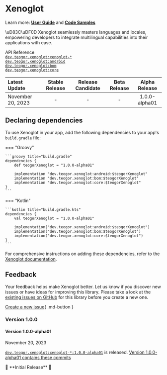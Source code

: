 # Xenoglot

Learn more: **[User Guide](../user-guide.md)** and **[Code Samples](../code-samples.md)**

\uD83C\uDF0D Xenoglot seamlessly masters languages and locales, empowering developers to integrate multilingual capabilities into their applications with ease.

[//]: # (REGION-API-REFERENCE)

API Reference  
[`dev.teogor.xenoglot:xenoglot-*`](../html/)  
[`dev.teogor.xenoglot:android`](../html/android)  
[`dev.teogor.xenoglot:bom`](../html/bom)  
[`dev.teogor.xenoglot:core`](../html/core)

[//]: # (REGION-API-REFERENCE)

[//]: # (REGION-RELEASE-TABLE)

| Latest Update       |  Stable Release  |  Release Candidate  |  Beta Release  |  Alpha Release  |
|:--------------------|:----------------:|:-------------------:|:--------------:|:---------------:|
| November 20, 2023   |        -         |          -          |       -        |  1.0.0-alpha01  |

[//]: # (REGION-RELEASE-TABLE)

[//]: # (REGION-DEPENDENCIES)

## Declaring dependencies

To use Xenoglot in your app, add the following dependencies to your app's `build.gradle` file:

=== "Groovy"

    ```groovy title="build.gradle"
    dependencies {
        def teogorXenoglot = "1.0.0-alpha01"
        
        implementation "dev.teogor.xenoglot:android:$teogorXenoglot"
        implementation "dev.teogor.xenoglot:bom:$teogorXenoglot"
        implementation "dev.teogor.xenoglot:core:$teogorXenoglot"
    }
    ```

=== "Kotlin"

    ```kotlin title="build.gradle.kts"
    dependencies {
        val teogorXenoglot = "1.0.0-alpha01"
        
        implementation("dev.teogor.xenoglot:android:$teogorXenoglot")
        implementation("dev.teogor.xenoglot:bom:$teogorXenoglot")
        implementation("dev.teogor.xenoglot:core:$teogorXenoglot")
    }
    ```

For comprehensive instructions on adding these dependencies, refer to the [Xenoglot documentation](../index.md#getting-started-with-xenoglot).

[//]: # (REGION-DEPENDENCIES)

[//]: # (REGION-FEEDBACK)

## Feedback

Your feedback helps make Xenoglot better. Let us know if you discover new issues or have
ideas for improving this library. Please take a look at the [existing issues on GitHub](https://github.com/teogor/xenoglot/issues)
for this library before you create a new one.

[Create a new issue](https://github.com/teogor/xenoglot/issues/new){ .md-button }

[//]: # (REGION-FEEDBACK)

[//]: # (REGION-VERSION-CHANGELOG)

### Version 1.0.0

#### Version 1.0.0-alpha01

November 20, 2023

[`dev.teogor.xenoglot:xenoglot-*:1.0.0-alpha01`](https://gitlab.com/teogor/xenoglot/releases/1.0.0-alpha01) is released. [Version 1.0.0-alpha01 contains these commits](https://gitlab.com/teogor/xenoglot/commits/1.0.0-alpha01)

🎊 \*\*Initial Release\*\* 🎊

[//]: # (REGION-VERSION-CHANGELOG)

